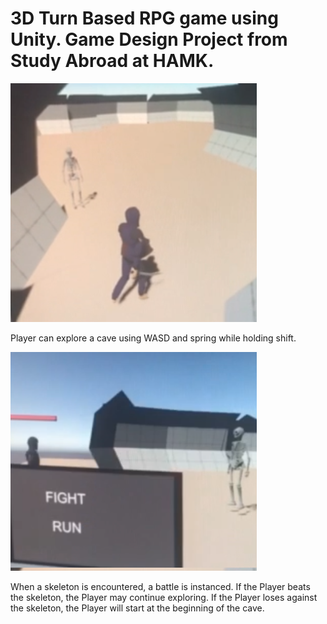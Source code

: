 # 3D Turn Based RPG game using Unity. Game Design Project from Study Abroad at HAMK.

![Exploring](readme_assets/exploring.png)

Player can explore a cave using WASD and spring while holding shift.

![Fight](readme_assets/fight.png)

When a skeleton is encountered, a battle is instanced. If the Player beats the skeleton, the Player may continue exploring. If the Player loses against the skeleton, the Player will start at the beginning of the cave.
